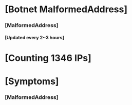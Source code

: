 # [Botnet MalformedAddress]
### [MalformedAddress]
#### [Updated every 2~3 hours]

# [Counting 1346 IPs]

# [Symptoms] 
###   [MalformedAddress]
